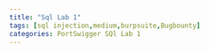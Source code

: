 ```yaml
---
title: "Sql Lab 1"
tags: [sql injection,medium,burpsuite,Bugbounty]
categories: PortSwigger SQl Lab 1
---
```


